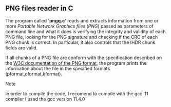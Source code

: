 ## PNG files reader in C
The program called '**pngq.c**' reads and extracts information from one or more _Portable Network Graphics files_ (*PNG*) passed as parameters of command line and what it does is verifying the integrity and validity of each PNG file, looking for the PNG signature and checking if the CRC of each PNG chunk is correct. In particular, it also controls that the IHDR chunk fields are valid.

If all chunks of a PNG file are conform with the specification described on the [W3C documentation of the PNG format](https://www.w3.org/TR/png-3/), the program prints the information about the file in the specified formats (pformat,cformat,kformat).

> [!NOTE]
> In order to compile the code, I recomend to compile with the gcc-11 compiler 
> I used the gcc version 11.4.0

